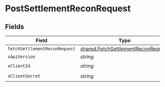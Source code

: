 # PostSettlementReconRequest


## Fields

| Field                                                                                           | Type                                                                                            | Required                                                                                        | Description                                                                                     |
| ----------------------------------------------------------------------------------------------- | ----------------------------------------------------------------------------------------------- | ----------------------------------------------------------------------------------------------- | ----------------------------------------------------------------------------------------------- |
| `fetchSettlementReconRequest`                                                                   | [shared.FetchSettlementReconRequest](../../../sdk/models/shared/fetchsettlementreconrequest.md) | :heavy_minus_sign:                                                                              | N/A                                                                                             |
| `xApiVersion`                                                                                   | *string*                                                                                        | :heavy_minus_sign:                                                                              | N/A                                                                                             |
| `xClientId`                                                                                     | *string*                                                                                        | :heavy_check_mark:                                                                              | N/A                                                                                             |
| `xClientSecret`                                                                                 | *string*                                                                                        | :heavy_check_mark:                                                                              | N/A                                                                                             |